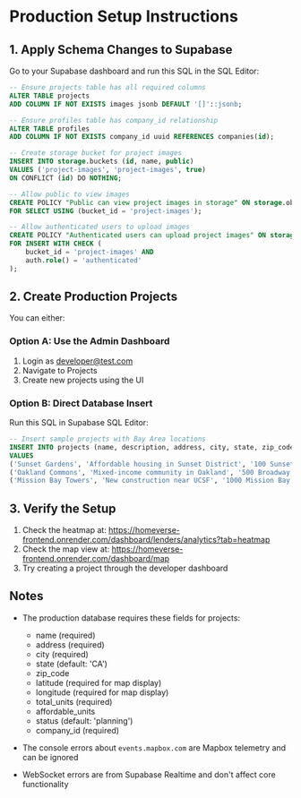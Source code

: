 # Production Setup Instructions

## 1. Apply Schema Changes to Supabase

Go to your Supabase dashboard and run this SQL in the SQL Editor:

```sql
-- Ensure projects table has all required columns
ALTER TABLE projects 
ADD COLUMN IF NOT EXISTS images jsonb DEFAULT '[]'::jsonb;

-- Ensure profiles table has company_id relationship
ALTER TABLE profiles
ADD COLUMN IF NOT EXISTS company_id uuid REFERENCES companies(id);

-- Create storage bucket for project images
INSERT INTO storage.buckets (id, name, public)
VALUES ('project-images', 'project-images', true)
ON CONFLICT (id) DO NOTHING;

-- Allow public to view images
CREATE POLICY "Public can view project images in storage" ON storage.objects
FOR SELECT USING (bucket_id = 'project-images');

-- Allow authenticated users to upload images
CREATE POLICY "Authenticated users can upload project images" ON storage.objects
FOR INSERT WITH CHECK (
    bucket_id = 'project-images' AND
    auth.role() = 'authenticated'
);
```

## 2. Create Production Projects

You can either:

### Option A: Use the Admin Dashboard
1. Login as developer@test.com
2. Navigate to Projects
3. Create new projects using the UI

### Option B: Direct Database Insert
Run this SQL in Supabase SQL Editor:

```sql
-- Insert sample projects with Bay Area locations
INSERT INTO projects (name, description, address, city, state, zip_code, latitude, longitude, total_units, affordable_units, status, company_id, ami_levels)
VALUES 
('Sunset Gardens', 'Affordable housing in Sunset District', '100 Sunset Blvd', 'San Francisco', 'CA', '94122', 37.7558, -122.4449, 120, 36, 'active', 'e48780e1-02e4-4162-9356-7a6e0e6508fa', ARRAY['30-50%', '50-80%']),
('Oakland Commons', 'Mixed-income community in Oakland', '500 Broadway', 'Oakland', 'CA', '94607', 37.8044, -122.2711, 200, 60, 'active', 'e48780e1-02e4-4162-9356-7a6e0e6508fa', ARRAY['30-60%', '60-80%']),
('Mission Bay Towers', 'New construction near UCSF', '1000 Mission Bay Blvd', 'San Francisco', 'CA', '94158', 37.7679, -122.3954, 300, 90, 'active', 'e48780e1-02e4-4162-9356-7a6e0e6508fa', ARRAY['50-80%', '80-100%']);
```

## 3. Verify the Setup

1. Check the heatmap at: https://homeverse-frontend.onrender.com/dashboard/lenders/analytics?tab=heatmap
2. Check the map view at: https://homeverse-frontend.onrender.com/dashboard/map
3. Try creating a project through the developer dashboard

## Notes

- The production database requires these fields for projects:
  - name (required)
  - address (required)
  - city (required)
  - state (default: 'CA')
  - zip_code
  - latitude (required for map display)
  - longitude (required for map display)
  - total_units (required)
  - affordable_units
  - status (default: 'planning')
  - company_id (required)

- The console errors about `events.mapbox.com` are Mapbox telemetry and can be ignored
- WebSocket errors are from Supabase Realtime and don't affect core functionality